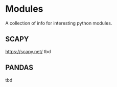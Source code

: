 # Modules
A collection of info for interesting python modules.

## SCAPY
https://scapy.net/
tbd
## PANDAS
tbd